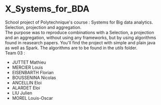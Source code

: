 # X_Systems_for_BDA
School project of Polytechnique's course : Systems for Big data analytics. Selection, projection and aggregation. 
</br>
The purpose was to reproduce combinations with a Selection, a projection and an aggregation, without using any frameworks, but by using algorithms found in reasearch papers.
You'll find the project with simple and plain java as well as Spark. The algorithms are to be found in the _utils_ folder.
</br>
Team 03 :
  - JUTTET Mathieu
  - MERCIER Louis
  - EISENBARTH Florian
  - BOUSSENINA Nicolas
  - ANCELLIN Eloi
  - ALARDET Eloi
  - LIU Julien
  - MOREL Louis-Oscar
